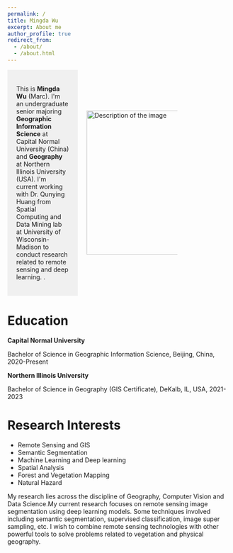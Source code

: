```yaml
---
permalink: /
title: Mingda Wu
excerpt: About me
author_profile: true
redirect_from:
  - /about/
  - /about.html
---
```


<div class="container">
  <div class="text-box">
    <p>This is <b>Mingda Wu</b> (Marc). I'm an undergraduate senior majoring <b>Geographic Information Science</b> at Capital Normal University (China) and <b>Geography</b> at Northern Illinois University (USA). I'm current working with Dr. Qunying Huang from Spatial Computing and Data Mining lab at University of Wisconsin-Madison to conduct research related to remote sensing and deep learning. .</p>
  </div>
  <div class="image">
    <img src="https://marcwu-929.github.io/images/head_photo.jpg" alt="Description of the image" width="325" height="500">
  </div>
</div>

<style>
  .container {
    display: flex;
    align-items: center;
  }

  .text-box {
    flex: 1;
    padding: 20px;
    background-color: #f0f0f0;
  }

  .image {
    flex-shrink: 0;
    margin-left: 20px;
  }

  img {
    max-width: 63%;
    height: auto;
  }
</style>



# Education
 **Capital Normal University**

Bachelor of Science in Geographic Information Science, Beijing, China, 2020-Present

**Northern Illinois University**

Bachelor of Science in Geography (GIS Certificate), DeKalb, IL, USA, 2021-2023

# Research Interests
- Remote Sensing and GIS
- Semantic Segmentation
- Machine Learning and Deep learning
- Spatial Analysis
- Forest and Vegetation Mapping
- Natural Hazard

My research lies across the discipline of Geography, Computer Vision and Data Science.My current research focuses on remote sensing image segmentation using deep learning models. Some techniques involved including semantic segmentation, supervised classification, image super sampling, etc. I wish to combine remote sensing technologies with other powerful tools to solve problems related to vegetation and physical geography.
